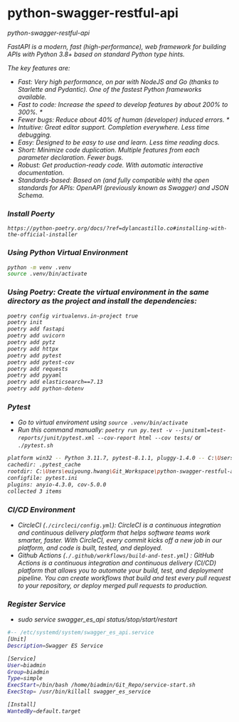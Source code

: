 # python-swagger-restful-api
<i>python-swagger-restful-api

FastAPI is a modern, fast (high-performance), web framework for building APIs with Python 3.8+ based on standard Python type hints.

The key features are:

- Fast: Very high performance, on par with NodeJS and Go (thanks to Starlette and Pydantic). One of the fastest Python frameworks available.
- Fast to code: Increase the speed to develop features by about 200% to 300%. *
- Fewer bugs: Reduce about 40% of human (developer) induced errors. *
- Intuitive: Great editor support. Completion everywhere. Less time debugging.
- Easy: Designed to be easy to use and learn. Less time reading docs.
- Short: Minimize code duplication. Multiple features from each parameter declaration. Fewer bugs.
- Robust: Get production-ready code. With automatic interactive documentation.
- Standards-based: Based on (and fully compatible with) the open standards for APIs: OpenAPI (previously known as Swagger) and JSON Schema.


### Install Poerty
```
https://python-poetry.org/docs/?ref=dylancastillo.co#installing-with-the-official-installer
```


### Using Python Virtual Environment
```bash
python -m venv .venv
source .venv/bin/activate
```


### Using Poetry: Create the virtual environment in the same directory as the project and install the dependencies:
```bash
poetry config virtualenvs.in-project true
poetry init
poetry add fastapi
poetry add uvicorn
poetry add pytz
poetry add httpx
poetry add pytest
poetry add pytest-cov
poetry add requests
poetry add pyyaml
poetry add elasticsearch==7.13
poetry add python-dotenv
```


### Pytest
- Go to virtual enviroment using `source .venv/bin/activate`
- Run this command manually: `poetry run py.test -v --junitxml=test-reports/junit/pytest.xml --cov-report html --cov tests/` or `./pytest.sh`
```bash
platform win32 -- Python 3.11.7, pytest-8.1.1, pluggy-1.4.0 -- C:\Users\euiyoung.hwang\Git_Workspace\python-swagger-restful-api\.venv\Scripts\python.exe
cachedir: .pytest_cache
rootdir: C:\Users\euiyoung.hwang\Git_Workspace\python-swagger-restful-api\tests
configfile: pytest.ini
plugins: anyio-4.3.0, cov-5.0.0
collected 3 items
```


### CI/CD Environment
- CircleCI (`./circleci/config.yml`): CircleCI is a continuous integration and continuous delivery platform that helps software teams work smarter, faster. With CircleCI, every commit kicks off a new job in our platform, and code is built, tested, and deployed. 
- Github Actions (`./.github/workflows/build-and-test.yml`) : GitHub Actions is a continuous integration and continuous delivery (CI/CD) platform that allows you to automate your build, test, and deployment pipeline. You can create workflows that build and test every pull request to your repository, or deploy merged pull requests to production.



### Register Service
- sudo service swagger_es_api status/stop/start/restart
```bash
#-- /etc/systemd/system/swagger_es_api.service
[Unit]
Description=Swagger ES Service

[Service]
User=biadmin
Group=biadmin
Type=simple
ExecStart=/bin/bash /home/biadmin/Git_Repo/service-start.sh
ExecStop= /usr/bin/killall swagger_es_service

[Install]
WantedBy=default.target

```